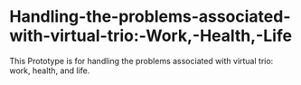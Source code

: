 # Handling-the-problems-associated-with-virtual-trio:-Work,-Health,-Life
This Prototype is for handling the problems associated with virtual trio: work, health, and life.
